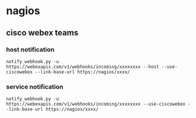 # nagios

## cisco webex teams

### host notification

```
notify_webhook.py -u https://webexapis.com/v1/webhooks/incoming/xxxxxxxx --host --use-ciscowebex --link-base-url https://nagios/xxxx/
```

### service notification

```
notify_webhook.py -u https://webexapis.com/v1/webhooks/incoming/xxxxxxxx --use-ciscowebex --link-base-url https://nagios/xxxx/
```